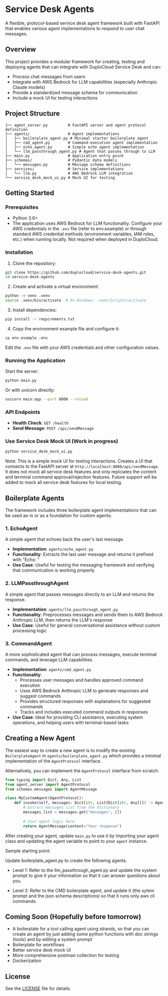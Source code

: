 # Service Desk Agents

A flexible, protocol-based service desk agent framework built with FastAPI that enables various agent implementations to respond to user chat messages.

## Overview

This project provides a modular framework for creating, testing and deploying agents that can integrate with DuploCloud Service Desk and can:

- Process chat messages from users
- Integrate with AWS Bedrock for LLM capabilities (especially Anthropic Claude models)
- Provide a standardized message schema for communication
- Include a mock UI for testing interactions

## Project Structure

```
├── agent_server.py         # FastAPI server and agent protocol definition
├── agents/                 # Agent implementations
│   ├── boilerplate_agent.py # Minimal starter boilerplate agent
│   ├── cmd_agent.py        # Command-execution agent implementation
│   ├── echo_agent.py       # Simple echo agent implementation
│   └── llm_passthrough_agent.py # Agent that passes through to LLM
├── main.py                 # Application entry point
├── schemas/                # Pydantic data models
│   └── messages.py         # Message schema definitions
├── services/               # Service implementations
│   └── llm.py              # AWS Bedrock LLM integration
└── service_desk_mock_ui.py # Mock UI for testing
```

## Getting Started

### Prerequisites

- Python 3.8+
- The application uses AWS Bedrock for LLM functionality. Configure your AWS credentials in the `.env` file (refer to env.example) or through standard AWS credential methods (environment variables, IAM roles, etc.) when running locally. Not required when deployed in DuploCloud.

### Installation

1. Clone the repository:

```bash
git clone https://github.com/duplocloud/service-desk-agents.git
cd service-desk-agents
```

2. Create and activate a virtual environment:

```bash
python -m venv .venv
source .venv/bin/activate  # On Windows: .venv\Scripts\activate
```

3. Install dependencies:

```bash
pip install -r requirements.txt
```

4. Copy the environment example file and configure it:

```bash
cp env.example .env
```

Edit the `.env` file with your AWS credentials and other configuration values.

### Running the Application

Start the server:

```bash
python main.py
```

Or with uvicorn directly:

```bash
uvicorn main:app --port 8000 --reload
```

### API Endpoints

- **Health Check**: `GET /health`
- **Send Message**: `POST /api/sendMessage`

### Use Service Desk Mock UI (Work in progress)

```bash
python service_desk_mock_ui.py
```

Note: This is a simple mock UI for testing interactions. Creates a UI that connects to the FastAPI server at `http://localhost:8000/api/sendMessage`. It does not mock all service desk features and only replciates the content and terminal command approval/rejection features. Future support will be added to mock all service desk features for local testing.

## Boilerplate Agents

The framework includes three boilerplate agent implementations that can be used as-is or as a foundation for custom agents:

### 1. EchoAgent

A simple agent that echoes back the user's last message.

- **Implementation**: `agents/echo_agent.py`
- **Functionality**: Extracts the last user message and returns it prefixed with "Echo: "
- **Use Case**: Useful for testing the messaging framework and verifying that communication is working properly


### 2. LLMPassthroughAgent

A simple agent that passes messages directly to an LLM and returns the response.

- **Implementation**: `agents/llm_passthrough_agent.py`
- **Functionality**: Preprocesses messages and sends them to AWS Bedrock Anthropic LLM, then returns the LLM's response
- **Use Case**: Useful for general conversational assistance without custom processing logic

### 3. CommandAgent

A more sophisticated agent that can process messages, execute terminal commands, and leverage LLM capabilities.

- **Implementation**: `agents/cmd_agent.py`
- **Functionality**:
  - Processes user messages and handles approved command execution
  - Uses AWS Bedrock Anthropic LLM to generate responses and suggest commands
  - Provides structured responses with explanations for suggested commands
  - Tracks and includes executed command outputs in responses
- **Use Case**: Ideal for providing CLI assistance, executing system operations, and helping users with terminal-based tasks

## Creating a New Agent

The easiest way to create a new agent is to modify the existing `BoilerplateAgent` in `agents/boilerplate_agent.py` which provides a minimal implementation of the `AgentProtocol` interface.

Alternatively, you can implement the `AgentProtocol` interface from scratch:

```python
from typing import Dict, Any, List
from agent_server import AgentProtocol
from schemas.messages import AgentMessage

class MyCustomAgent(AgentProtocol):
    def invoke(self, messages: Dict[str, List[Dict[str, Any]]]) -> AgentMessage:
        # Extract messages list from the dictionary
        messages_list = messages.get("messages", [])
        
        # Your agent logic here
        return AgentMessage(content="Your response")
```

After creating your agent, update `main.py` to use it by importing your agent class and updating the agent variable to point to your `agent` instance.

Sample starting point:

Update boilerplate_agent.py to create the following agents.

- Level 1: Refer to the llm_passthrough_agent.py and update the system prompt to give it your information so that it can answer questions about you.

- Level 2: Refer to the CMD boilerplate agent, and update it (the sytem prompt and the json schema descriptions) so that it runs only aws cli commands.

## Coming Soon (Hopefully before tomorrow)

- A boilerplate for a tool calling agent using strands, so that you can create an agent by just adding some python functions with doc strings (tools) and by editing a system prompt
- Boilerplate for workflows
- Better service desk mock UI
- More comprehensive postman collection for testing
- Dockerizaiton

## License
See the [LICENSE](LICENSE) file for details.
